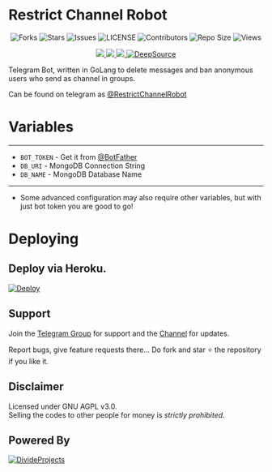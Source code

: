 # Restrict Channel Robot

<p align='center'>
  <img src="https://img.shields.io/github/forks/DivideProjects/restrictchannelrobot?style=flat-square" alt="Forks">
  <img src="https://img.shields.io/github/stars/DivideProjects/restrictchannelrobot?style=flat-square" alt="Stars">
  <img src="https://img.shields.io/github/issues/DivideProjects/restrictchannelrobot?style=flat-square" alt="Issues">
  <img src="https://img.shields.io/github/license/DivideProjects/restrictchannelrobot?style=flat-square" alt="LICENSE">
  <img src="https://img.shields.io/github/contributors/DivideProjects/restrictchannelrobot?style=flat-square" alt="Contributors">
  <img src="https://img.shields.io/github/repo-size/DivideProjects/restrictchannelrobot?style=flat-square" alt="Repo Size">
  <img src="https://hits.seeyoufarm.com/api/count/incr/badge.svg?url=https://github.com/DivideProjects/restrictchannelrobot&amp;title=Profile%20Views" alt="Views">
</p>

<p align='center'>
  <a href="https://go.dev/" alt="made-with-go"> <img src="https://img.shields.io/badge/Made%20with-Go-1f425f.svg?style=flat-square&logo=go&color=blue" /> </a>
  <a href="https://github.com/DivideProjects/restrictchannelrobot" alt="Docker!"> <img src="https://img.shields.io/docker/pulls/divideprojects/restrictchannelrobot" /> </a>
  <a href="https://hub.docker.com/r/divideprojects/restrictchannelrobot" alt="Docker Image Version"> <img src="https://img.shields.io/docker/v/divideprojects/restrictchannelrobot/latest" /> </a>
  <a href="https://deepsource.io/gh/DivideProjects/restrictchannelrobot/?ref=repository-badge"><img src="https://static.deepsource.io/deepsource-badge-light-mini.svg" alt="DeepSource"></a>
</p>


Telegram Bot, written in GoLang to delete messages and ban anonymous users who send as channel in groups.

Can be found on telegram as [@RestrictChannelRobot](https://telegram.dog/RestrictChannelRobot)

# Variables
 ---------------
 - `BOT_TOKEN` - Get it from [@BotFather](https://t.me/BotFather)
 - `DB_URI` - MongoDB Connection String
 - `DB_NAME` - MongoDB Database Name
-----------------

* Some advanced configuration may also require other variables, but with just bot token you are good to go!

# Deploying

## Deploy via Heroku.
<p>
  <a href="https://heroku.com/deploy?template=https://github.com/DivideProjects/restrictchannelrobot"><img src="https://www.herokucdn.com/deploy/button.svg" alt="Deploy"></a>
</p>

## Support   
Join the [Telegram Group](https://t.me/DivideSupport) for support and the [Channel](https://t.me/DivideProjects) for updates.

Report bugs, give feature requests there...
Do fork and star :star: the repository if you like it.

## Disclaimer
Licensed under GNU AGPL v3.0.   
Selling the codes to other people for money is *strictly prohibited*.

## Powered By

[![DivideProjects](https://img.shields.io/badge/Divide-Projects-green?style=for-the-badge&logo=appveyor)](https://t.me/DivideSupport)
